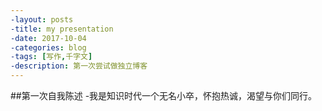 ```yaml
---
-layout: posts
-title: my presentation
-date: 2017-10-04
-categories: blog
-tags: [写作,千字文]
-description: 第一次尝试做独立博客
---
```

##第一次自我陈述
-我是知识时代一个无名小卒，怀抱热诚，渴望与你们同行。

